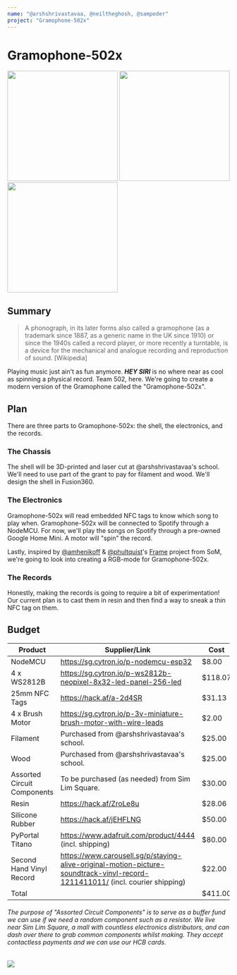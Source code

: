 ```yaml
---
name: "@arshshrivastavaa, @neiltheghosh, @sampoder"
project: "Gramophone-502x"
---
```


# Gramophone-502x

<img src="https://cloud-5rpharc1n-hack-club-bot.vercel.app/0download__4_.jpeg" width="250px" /> <img src="https://cloud-5rpharc1n-hack-club-bot.vercel.app/1download__3_.jpeg" width="250px" /> <img src="https://cloud-5rpharc1n-hack-club-bot.vercel.app/2download__5_.jpeg" width="250px" />

## Summary

> A phonograph, in its later forms also called a gramophone (as a trademark since 1887, as a generic name in the UK since 1910) or since the 1940s called a record player, or more recently a turntable, is a device for the mechanical and analogue recording and reproduction of sound. [Wikipedia]

Playing music just ain't as fun anymore. _**HEY SIRI**_ is no where near as cool as spinning a physical record. Team 502, here. We're going to create a modern version of the Gramophone called the "Gramophone-502x".

## Plan

There are three parts to Gramophone-502x: the shell, the electronics, and the records.

### The Chassis

The shell will be 3D-printed and laser cut at @arshshrivastavaa's school. We'll need to use part of the grant to pay for filament and wood. We'll design the shell in Fusion360.

### The Electronics

Gramophone-502x will read embedded NFC tags to know which song to play when. Gramophone-502x will be connected to Spotify through a NodeMCU. For now, we'll play the songs on Spotify through a pre-owned Google Home Mini. A motor will "spin" the record. 

Lastly, inspired by [@amhenikoff](https://github.com/amhenikoff) & [@phultquist](https://github.com/phultquist)'s [Frame](https://github.com/phultquist/frame) project from SoM, we're going to look into creating a RGB-mode for Gramophone-502x.

### The Records

Honestly, making the records is going to require a bit of experimentation! Our current plan is to cast them in resin and then find a way to sneak a thin NFC tag on them.

## Budget

| Product         | Supplier/Link                                                   | Cost    |
| --------------- | -------------------------------------                           | ------- |
| NodeMCU         | https://sg.cytron.io/p-nodemcu-esp32                            | $8.00   |
| 4 x WS2812B     | https://sg.cytron.io/p-ws2812b-neopixel-8x32-led-panel-256-led  | $118.07 |
| 25mm NFC Tags   | https://hack.af/a-2d4SR                                         | $31.13  |
| 4 x Brush Motor | https://sg.cytron.io/p-3v-miniature-brush-motor-with-wire-leads | $2.00   |
| Filament        | Purchased from @arshshrivastavaa's school.                      | $25.00  |
| Wood            | Purchased from @arshshrivastavaa's school.                      | $25.00  |
| Assorted Circuit Components | To be purchased (as needed) from Sim Lim Square.    | $30.00  |
| Resin           | https://hack.af/ZroLe8u                                         | $28.06  |
| Silicone Rubber | https://hack.af/jEHFLNG                                         | $50.00  |
| PyPortal Titano | https://www.adafruit.com/product/4444 (incl. shipping)          | $80.00  |
| Second Hand Vinyl Record | https://www.carousell.sg/p/staying-alive-original-motion-picture-soundtrack-vinyl-record-1211411011/ (incl. courier shipping)          | $22.00 |
| Total           |                                                                 | $411.00 |

###### The purpose of "Assorted Circuit Components" is to serve as a buffer fund we can use if we need a random component such as a resistor. We live near Sim Lim Square, a mall with countless electronics distributors, and can dash over there to grab common components whilst making. They accept contactless payments and we can use our HCB cards.

![](https://cloud-2ilchhefm-hack-club-bot.vercel.app/04psubjgaknc11.jpg)
